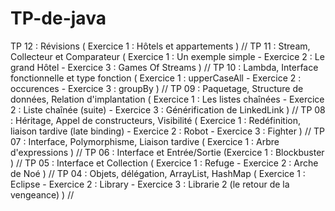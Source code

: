 # TP-de-java

TP 12 : Révisions ( Exercice 1 : Hôtels et appartements ) //
TP 11 : Stream, Collecteur et Comparateur ( Exercice 1 : Un exemple simple - Exercice 2 : Le grand Hôtel - Exercice 3 : Games Of Streams ) //
TP 10 : Lambda, Interface fonctionnelle et type fonction ( Exercice 1 : upperCaseAll - Exercice 2 : occurences - Exercice 3 : groupBy ) //
TP 09 : Paquetage, Structure de données, Relation d'implantation ( Exercice 1 : Les listes chaînées - Exercice 2 : Liste chaînée (suite) - Exercice 3 : Générification de LinkedLink ) //
TP 08 : Héritage, Appel de constructeurs, Visibilité ( Exercice 1 : Redéfinition, liaison tardive (late binding) - Exercice 2 : Robot - Exercice 3 : Fighter ) //
TP 07 : Interface, Polymorphisme, Liaison tardive ( Exercice 1 : Arbre d'expressions ) //
TP 06 : Interface et Entrée/Sortie (Exercice 1 : Blockbuster ) //
TP 05 : Interface et Collection ( Exercice 1 : Refuge - Exercice 2 : Arche de Noé ) //
TP 04 : Objets, délégation, ArrayList, HashMap ( Exercice 1 : Eclipse - Exercice 2 : Library - Exercice 3 : Librarie 2 (le retour de la vengeance) ) //
